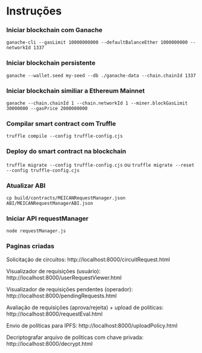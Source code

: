 # Instruções
### Iniciar blockchain com Ganache
```ganache-cli --gasLimit 10000000000 --defaultBalanceEther 1000000000 --networkId 1337```

### Iniciar blockchain persistente
```ganache --wallet.seed my-seed --db ./ganache-data --chain.chainId 1337```

### Iniciar blockchain similiar a Ethereum Mainnet
```ganache --chain.chainId 1 --chain.networkId 1 --miner.blockGasLimit 30000000 --gasPrice 2000000000```

### Compilar smart contract com Truffle
```truffle compile --config truffle-config.cjs```

### Deploy do smart contract na blockchain
```truffle migrate --config truffle-config.cjs``` ou ```truffle migrate --reset --config truffle-config.cjs```

### Atualizar ABI
```cp build/contracts/MEICANRequestManager.json ABI/MEICANRequestManagerABI.json```

### Iniciar API requestManager
```node requestManager.js```

### Paginas criadas
Solicitação de circuitos: http://localhost:8000/circuitRequest.html

Visualizador de requisições (usuário): http://localhost:8000/userRequestViewer.html 

Visualizador de requisições pendentes (operador): http://localhost:8000/pendingRequests.html

Avaliação de requisições (aprova/rejeita) + upload de politicas: http://localhost:8000/requestEval.html

Envio de políticas para IPFS: http://localhost:8000/uploadPolicy.html

Decriptografar arquivo de políticas com chave privada: http://localhost:8000/decrypt.html

